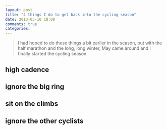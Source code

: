 ```yaml
---
layout: post
title: "4 things I do to get back into the cycling season"
date: 2013-05-10 18:08
comments: true
categories: 
---
```

> I had hoped to do these things a bit earlier in the season, but with the half marathon and the long, long winter, May came around and I finally started the cycling season.

## high cadence

## ignore the big ring

## sit on the climbs

## ignore the other cyclists
